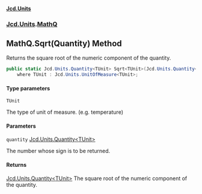 #### [Jcd.Units](index.md 'index')

### [Jcd.Units](Jcd.Units.md 'Jcd.Units').[MathQ](MathQ.md 'Jcd.Units.MathQ')

## MathQ.Sqrt<TUnit>(Quantity<TUnit>) Method

Returns the square root of the numeric component of the quantity.

```csharp
public static Jcd.Units.Quantity<TUnit> Sqrt<TUnit>(Jcd.Units.Quantity<TUnit> quantity)
    where TUnit : Jcd.Units.UnitOfMeasure<TUnit>;
```

#### Type parameters

<a name='Jcd.Units.MathQ.Sqrt_TUnit_(Jcd.Units.Quantity_TUnit_).TUnit'></a>

`TUnit`

The type of unit of measure. (e.g. temperature)

#### Parameters

<a name='Jcd.Units.MathQ.Sqrt_TUnit_(Jcd.Units.Quantity_TUnit_).quantity'></a>

`quantity` [Jcd.Units.Quantity&lt;](Quantity_TUnit_.md 'Jcd.Units.Quantity<TUnit>')[TUnit](MathQ.Sqrt.3R7Q9V1KjUwTn3Si3gk/HQ.md#Jcd.Units.MathQ.Sqrt_TUnit_(Jcd.Units.Quantity_TUnit_).TUnit 'Jcd.Units.MathQ.Sqrt<TUnit>(Jcd.Units.Quantity<TUnit>).TUnit')[&gt;](Quantity_TUnit_.md 'Jcd.Units.Quantity<TUnit>')

The number whose sign is to be returned.

#### Returns

[Jcd.Units.Quantity&lt;](Quantity_TUnit_.md 'Jcd.Units.Quantity<TUnit>')[TUnit](MathQ.Sqrt.3R7Q9V1KjUwTn3Si3gk/HQ.md#Jcd.Units.MathQ.Sqrt_TUnit_(Jcd.Units.Quantity_TUnit_).TUnit 'Jcd.Units.MathQ.Sqrt<TUnit>(Jcd.Units.Quantity<TUnit>).TUnit')[&gt;](Quantity_TUnit_.md 'Jcd.Units.Quantity<TUnit>')
The square root of the numeric component of the quantity.